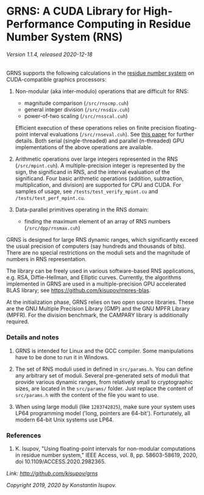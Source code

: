 # GRNS: A CUDA Library for High-Performance Computing in Residue Number System (RNS)
###### Version 1.1.4, released 2020-12-18

GRNS supports the following calculations in the [residue number system](https://en.wikipedia.org/wiki/Residue_number_system) on CUDA-compatible graphics processors:

1. Non-modular (aka inter-modulo) operations that are difficult for RNS:

    * magnitude comparison (`/src/rnscmp.cuh`)
    * general integer division (`/src/rnsdiv.cuh`)
    * power-of-two scaling (`/src/rnsscal.cuh`)

    Efficient execution of these operations relies on finite precision floating-point interval evaluations (`/src/rnseval.cuh`). See [this paper](https://dx.doi.org/10.1109/ACCESS.2020.2982365) for further details. Both serial (single-threaded) and parallel (n-threaded) GPU implementations of the above operations are available. 

2. Arithmetic operations over large integers represented in the RNS (`/src/mpint.cuh`). A multiple-precision integer is represented by the sign, the significand in RNS, 
and the interval evaluation of the significand. Four basic arithmetic operations 
(addition, subtraction, multiplication, and division) are supported for CPU and CUDA. 
For samples of usage, see `/tests/test_verify_mpint.cu` and `/tests/test_perf_mpint.cu`.

3. Data-parallel primitives operating in the RNS domain:

    * finding the maximum element of an array of RNS numbers (`/src/dpp/rnsmax.cuh`)

GRNS is designed for large RNS dynamic ranges, which significantly exceed the usual precision of computers 
(say hundreds and thousands of bits). There are no special restrictions on the moduli sets and 
the magnitude of numbers in RNS representation.

The library can be freely used in various software-based RNS applications, e.g. RSA, Diffie-Hellman, and Elliptic curves. 
Currently, the algorithms implemented in GRNS are used in a multiple-precision GPU accelerated BLAS library; 
see https://github.com/kisupov/mpres-blas.

At the initialization phase, GRNS relies on two open source libraries.
These are the GNU Multiple Precision Library (GMP) and the GNU MPFR Library (MPFR).
For the division benchmark, the CAMPARY library is additionally required.

### Details and notes

1. GRNS is intended for Linux and the GCC compiler. Some manipulations have to be done to run it in Windows.

2. The set of RNS moduli used in defined in `src/params.h`. You can define any arbitrary set of moduli. Several pre-generated sets of moduli that provide various dynamic ranges, from relatively small to cryptographic sizes, are located in the `src/params/` folder. Just replace the content of `src/params.h` with the content of the file you want to use.

3. When using large moduli (like `1283742825`), make sure your system uses LP64 programming model ('long, pointers are 64-bit').  Fortunately, all modern 64-bit Unix systems use LP64.

### References

1. K. Isupov, "Using floating-point intervals for non-modular computations in residue number system," IEEE Access, vol. 8, pp. 58603-58619, 2020, doi 10.1109/ACCESS.2020.2982365.


*Link: http://github.com/kisupov/grns*

*Copyright 2019, 2020 by Konstantin Isupov.*
